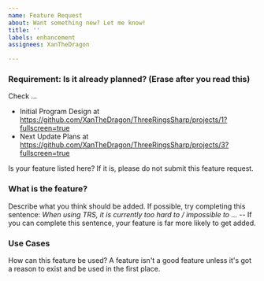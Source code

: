 ```yaml
---
name: Feature Request
about: Want something new? Let me know!
title: ''
labels: enhancement
assignees: XanTheDragon

---
```


### Requirement: Is it already planned? (Erase after you read this)
Check ...
- Initial Program Design at https://github.com/XanTheDragon/ThreeRingsSharp/projects/1?fullscreen=true
- Next Update Plans at https://github.com/XanTheDragon/ThreeRingsSharp/projects/3?fullscreen=true

Is your feature listed here? If it is, please do not submit this feature request.


### What is the feature?
Describe what you think should be added. If possible, try completing this sentence: *When using TRS, it is currently too hard to / impossible to ...* -- If you can complete this sentence, your feature is far more likely to get added.

### Use Cases
How can this feature be used? A feature isn't a good feature unless it's got a reason to exist and be used in the first place.
